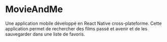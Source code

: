 # MovieAndMe
Une application mobile développé en React Native cross-plateforme. Cette application permet de rechercher des films passé et avenir et de les sauvegarder dans une liste de favoris.
